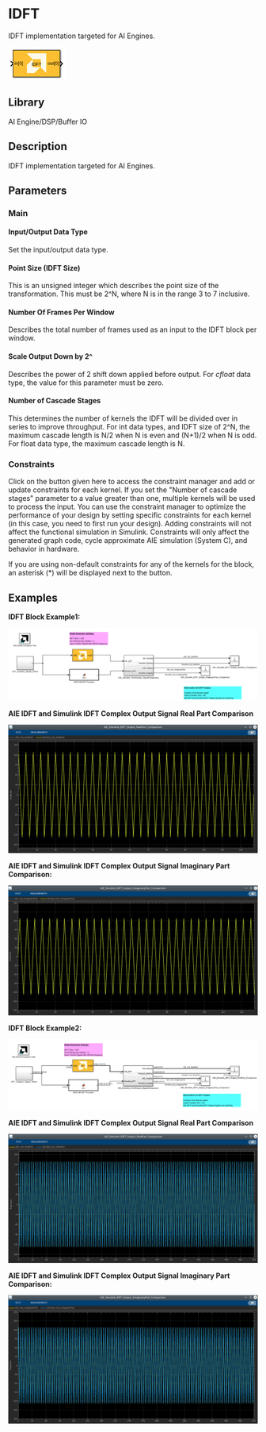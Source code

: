 # IDFT 
IDFT implementation targeted for AI Engines.
  
![](./Images/block.png)  

## Library

AI Engine/DSP/Buffer IO

## Description

 IDFT implementation targeted for AI Engines.
## Parameters

### Main  
#### Input/Output Data Type
Set the input/output data type.

#### Point Size (IDFT Size)
This is an unsigned integer which describes the point size of the transformation. This must be 2^N, where N is in the range 3 to 7 inclusive.

#### Number Of Frames Per Window 
Describes the total number of frames used as an input to the IDFT block per window.
 
#### Scale Output Down by 2^
Describes the power of 2 shift down applied before output. For _cfloat_ data type, the value for this parameter must be zero. 

####  Number of Cascade Stages
This determines the number of kernels the IDFT will be divided over in series to improve throughput. For int data types, and IDFT size of 2^N, the maximum cascade length is N/2 when N is even and (N+1)/2 when N is odd. For float data type, the maximum cascade length is N.


### Constraints
Click on the button given here to access the constraint manager and add or update constraints for each kernel. If you set the "Number of cascade stages" parameter to a value greater than one, multiple kernels will be used to process the input. You can use the constraint manager to optimize the performance of your design by setting specific constraints for each kernel (in this case, you need to first run your design). Adding constraints will not affect the functional simulation in Simulink. Constraints will only affect the generated graph code, cycle approximate AIE simulation (System C), and behavior in hardware.

<div class="noteBox">
If you are using non-default constraints for any of the kernels for the block, an asterisk (*) will be displayed next to the button.
</div>

## Examples

**IDFT Block Example1:**

![](./Images/IDFT_Block_Ex1.png)

**AIE IDFT and Simulink IDFT Complex Output Signal Real Part Comparison**

![](./Images/AIE_Simulink_IDFT_Output_RealPart_Comparison.png)

**AIE IDFT and Simulink IDFT Complex Output Signal Imaginary Part Comparison:**

![](./Images/AIE_Simulink_IDFT_Output_ImaginaryPart_Comparison.png)

**IDFT Block Example2:**

![](./Images/IDFT_Block_Ex2.png)

**AIE IDFT and Simulink IDFT Complex Output Signal Real Part Comparison**

![](./Images/AIE_Simulink_IDFT_Output_RealPart_Comparison_Ex2.png)

**AIE IDFT and Simulink IDFT Complex Output Signal Imaginary Part Comparison:**

![](./Images/AIE_Simulink_IDFT_Output_ImaginaryPart_Comparison_Ex2.png)





